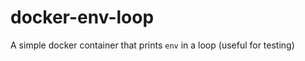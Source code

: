 docker-env-loop
===============

A simple docker container that prints `env` in a loop (useful for testing)
